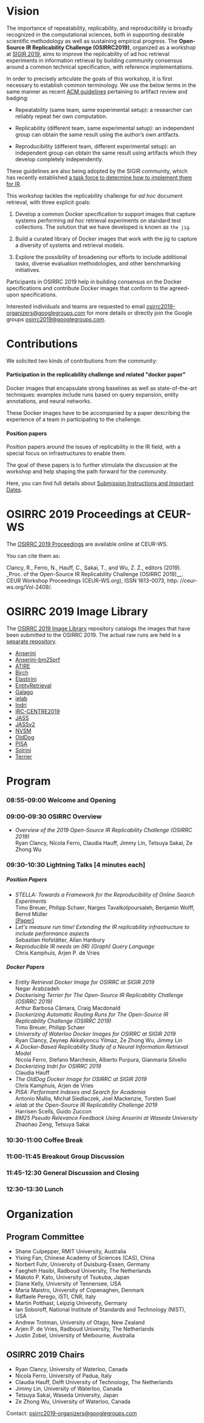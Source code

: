 # Vision

The importance of repeatability, replicability, and reproducibility is broadly recognized in the computational sciences, both in supporting desirable scientific methodology as well as sustaining empirical progress.  The **Open-Source IR Replicability Challenge (OSIRRC2019)**, organized as a workshop at [SIGIR 2019](http://sigir.org/sigir2019/), aims to improve the replicability of ad hoc retrieval experiments in information retrieval by building community consensus around a common technical specification, with reference implementations.



In order to precisely articulate the goals of this workshop, it is first necessary to establish common terminology. We use the below terms in the same manner as recent [ACM guidelines](https://www.acm.org/publications/policies/artifact-review-badging) pertaining to artifact review and badging:

- Repeatability (same team, same experimental setup): a researcher can reliably repeat her own computation.

- Replicability (different team, same experimental setup): an independent group can obtain the same result using the author’s own artifacts.

- Reproducibility (different team, different experimental setup): an independent group can obtain the same result using artifacts which they develop completely independently.

These guidelines are also being adopted by the SIGIR community, which has recently established [a task force to determine how to implement them for IR](http://sigir.org/wp-content/uploads/2018/07/p004.pdf).

This workshop tackles the replicability challenge for _ad hoc_ document retrieval, with three explicit goals:

1. Develop a common Docker specification to support images that capture systems performing _ad hoc_ retrieval experiments on standard test collections.
The solution that we have developed is known as `the jig`.

2. Build a curated library of Docker images that work with the jig to capture a diversity of systems and retrieval models.

3. Explore the possibility of broadening our efforts to include additional tasks, diverse evaluation methodologies, and other benchmarking initiatives.


Participants in OSIRRC 2019 help in building consensus on the Docker specifications and contribute Docker images that conform to the agreed-upon specifications. 

Interested individuals and teams are requested to email osirrc2019-organizers@googlegroups.com for more details or directly join the Google groups osirrc2019@googlegroups.com.


# Contributions

We solicited two kinds of contributions from the community:

#### Participation in the replicability challenge and related "docker paper"

  Docker images that encapsulate strong baselines as well as state-of-the-art techniques: examples include runs based on query expansion, entity annotations, and neural networks. 
  
 These Docker images have to be accompanied by a paper describing the experience of a team in participating to the challenge.
  
#### Position papers

  Position papers around the issues of replicability in the IR field, with a special focus on infrastructures to enable them.
  
  The goal of these papers is to further stimulate the discussion at the workshop and help shaping the path forward for the community.


Here, you can find full details about [Submission Instructions and Important Dates](https://osirrc.github.io/osirrc2019/cfp.html).


# OSIRRC 2019 Proceedings at CEUR-WS

The [OSIRRC 2019 Proceedings](http://ceur-ws.org/Vol-2409/) are available online at CEUR-WS.

You can cite them as:

Clancy, R., Ferro, N., Hauff, C., Sakai, T., and Wu, Z. Z., editors (2019). _Proc. of the Open-Source IR Replicability Challenge (OSIRRC 2019)__. CEUR Workshop Proceedings (CEUR-WS.org), ISSN 1613-0073, http: //ceur-ws.org/Vol-2409/.


# OSIRRC 2019 Image Library

The [OSIRRC 2019 Image Library](https://github.com/osirrc/osirrc2019-library/) repository catalogs the images that have been submitted to the OSIRRC 2019.
The actual raw runs are held in a [separate repository](https://github.com/osirrc/osirrc2019-runs).


+ [Anserini](https://github.com/osirrc/osirrc2019-library/#Anserini)
+ [Anserini-bm25prf](https://github.com/osirrc/osirrc2019-library/#Anserini-bm25prf)
+ [ATIRE](https://github.com/osirrc/osirrc2019-library/#ATIRE)
+ [Birch](https://github.com/osirrc/osirrc2019-library/#Birch)
+ [Elastirini](https://github.com/osirrc/osirrc2019-library/#Elastirini)
+ [EntityRetrieval](https://github.com/osirrc/osirrc2019-library/#EntityRetrieval)
+ [Galago](https://github.com/osirrc/osirrc2019-library/#Galago)
+ [ielab](https://github.com/osirrc/osirrc2019-library/#ielab)
+ [Indri](https://github.com/osirrc/osirrc2019-library/#Indri)
+ [IRC-CENTRE2019](https://github.com/osirrc/osirrc2019-library/#IRC-CENTRE2019)
+ [JASS](https://github.com/osirrc/osirrc2019-library/#JASS)
+ [JASSv2](https://github.com/osirrc/osirrc2019-library/#JASSv2)
+ [NVSM](https://github.com/osirrc/osirrc2019-library/#NVSM)
+ [OldDog](https://github.com/osirrc/osirrc2019-library/#OldDog)
+ [PISA](https://github.com/osirrc/osirrc2019-library/#PISA)
+ [Solrini](https://github.com/osirrc/osirrc2019-library/#Solrini)
+ [Terrier](https://github.com/osirrc/osirrc2019-library/#Terrier)


# Program

### 08:55-09:00 Welcome and Opening

### 09:00-09:30 OSIRRC Overview

- *Overview of the 2019 Open-Source IR Replicability Challenge (OSIRRC 2019)*  
  Ryan Clancy, Nicola Ferro, Claudia Hauff, Jimmy Lin, Tetsuya Sakai, Ze Zhong Wu


### 09:30-10:30 Lightning Talks [4 minutes each]


##### Position Papers

- *STELLA: Towards a Framework for the Reproducibility of Online Search Experiments*  
  Timo Breuer, Philipp Schaer, Narges Tavalkolpoursaleh, Benjamin Wolff, Bernd M&uuml;ller  
  [[Paper]](http://ceur-ws.org/Vol-2409/position01.pdf)
- *Let's measure run time! Extending the IR replicability infrastructure to include performance aspects*  
  Sebastian Hofst&auml;tter, Allan Hanbury
- *Reproducible IR needs an (IR) (Graph) Query Language*  
  Chris Kamphuis, Arjen P. de Vries

##### Docker Papers

- *Entity Retrieval Docker Image for OSIRRC at SIGIR 2019*  
  Negar Arabzadeh
- *Dockerising Terrier for The Open-Source IR Replicability Challenge (OSIRRC 2019)*  
  Arthur Barbosa C&acirc;mara, Craig Macdonald
- *Dockerizing Automatic Routing Runs for The Open-Source IR Replicability Challenge (OSIRRC 2019)*  
  Timo Breuer, Philipp Schaer
- *University of Waterloo Docker Images for OSIRRC at SIGIR 2019*  
  Ryan Clancy, Zeynep Akkalyoncu Yilmaz, Ze Zhong Wu, Jimmy Lin
- *A Docker-Based Replicability Study of a Neural Information Retrieval Model*  
  Nicola Ferro, Stefano Marchesin, Alberto Purpura,  Gianmaria Silvello
- *Dockerizing Indri for OSIRRC 2019*  
  Claudia Hauff
- *The OldDog Docker Image for OSIRRC at SIGIR 2019*  
  Chris Kamphuis, Arjen de Vries
- *PISA: Performant Indexes and Search for Academia*  
  Antonio Mallia, Micha&lstrok; Siedlaczek, Joel Mackenzie, Torsten Suel
- *ielab at the Open-Source IR Replicability Challenge 2019*  
  Harrisen Scells, Guido Zuccon
- *BM25 Pseudo Relevance Feedback Using Anserini at Waseda University*  
  Zhaohao Zeng, Tetsuya Sakai
  

### 10:30-11:00 Coffee Break

### 11:00-11:45 Breakout Group Discussion

### 11:45-12:30 General Discussion and Closing

### 12:30-13:30 Lunch




# Organization

## Program Committee

- Shane Culpepper, RMIT University, Australia
- Yixing Fan, Chinese Academy of Sciences (CAS), China
- Norbert Fuhr, University of Duisburg-Essen, Germany
- Faegheh Hasibi, Radboud University, The Netherlands
- Makoto P. Kato, University of Tsukuba, Japan
- Diane Kelly, University of Tennensee, USA
- Maria Maistro, University of Copenaghen, Denmark
- Raffaele Perego, ISTI, CNR, Italy
- Martin Potthast, Leipzig University, Germany
- Ian Soboroff, National Institute of Standards and Technology (NIST), USA
- Andrew Trotman, University of Otago, New Zealand
- Arjen P. de Vries, Radboud University, The Netherlands
- Justin Zobel, University of Melbourne, Australia



## OSIRRC 2019 Chairs

- Ryan Clancy, University of Waterloo, Canada
- Nicola Ferro, University of Padua, Italy
- Claudia Hauff, Delft University of Technology, The Netherlands
- Jimmy Lin, University of Waterloo, Canada
- Tetsuya Sakai, Waseda University, Japan
- Ze Zhong Wu, University of Waterloo, Canada

Contact: osirrc2019-organizers@googlegroups.com 




